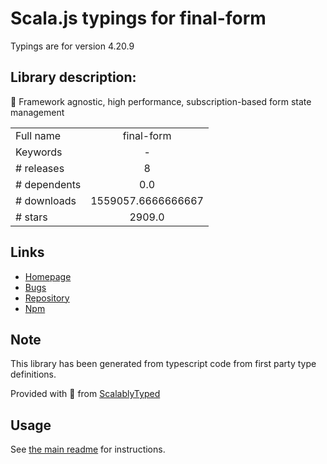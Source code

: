 
# Scala.js typings for final-form

Typings are for version 4.20.9

## Library description:
🏁 Framework agnostic, high performance, subscription-based form state management

|                    |                 |
| ------------------ | :-------------: |
| Full name          | final-form |
| Keywords           | - |
| # releases         | 8 |
| # dependents       | 0.0 |
| # downloads        | 1559057.6666666667 |
| # stars            | 2909.0 |

## Links
- [Homepage](https://github.com/final-form/final-form#readme)
- [Bugs](https://github.com/final-form/final-form/issues)
- [Repository](https://github.com/final-form/final-form)
- [Npm](https://www.npmjs.com/package/final-form)
    


## Note
This library has been generated from typescript code from first party type definitions.

Provided with :purple_heart: from [ScalablyTyped](https://github.com/oyvindberg/ScalablyTyped)

## Usage
See [the main readme](../../readme.md) for instructions.


